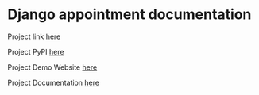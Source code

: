 # Django appointment documentation

Project link [here](https://github.com/adamspd/django-appointment)

Project PyPI [here](https://pypi.org/project/django-appointment)

Project Demo Website [here](https://django-appt.adamspierredavid.com)

Project Documentation [here](https://django-appt-doc.adamspierredavid.com)
